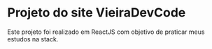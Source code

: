 # Projeto do site VieiraDevCode

Este projeto foi realizado em ReactJS com objetivo
de praticar meus estudos na stack.
